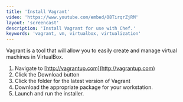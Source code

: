 ```yaml
---
title: 'Install Vagrant'
video: 'https://www.youtube.com/embed/O8TirqrZjRM'
layout: 'screencast'
description: 'Install Vagrant for use with Chef.'
keywords: 'vagrant, vm, virtualbox, virtualization'
---
```


Vagrant is a tool that will allow you to easily create and manage virtual machines in VirtualBox.

1. Navigate to [http://vagrantup.com](http://vagrantup.com)
1. Click the Download button
1. Click the folder for the latest version of Vagrant
1. Download the appropriate package for your workstation.
1. Launch and run the installer.
